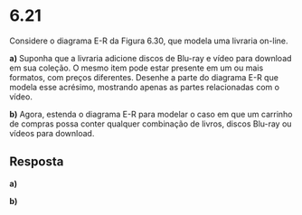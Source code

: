 # 6.21

Considere o diagrama E-R da Figura 6.30, que modela uma livraria on-line.

**a)** Suponha que a livraria adicione discos de Blu-ray e vídeo para download em sua coleção. O mesmo item pode estar presente em um ou mais formatos, com preços diferentes. Desenhe a parte do diagrama E-R que modela esse acrésimo, mostrando apenas as partes relacionadas com o vídeo.

**b)** Agora, estenda o diagrama E-R para modelar o caso em que um carrinho de compras possa conter qualquer combinação de livros, discos Blu-ray ou vídeos para download.

## Resposta

**a)**

**b)**